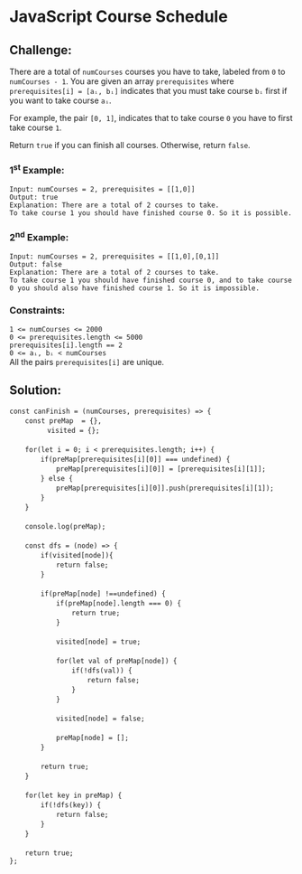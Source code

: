 # JavaScript Course Schedule

## Challenge:

There are a total of `numCourses` courses you have to take, labeled from `0` to `numCourses - 1`. You are given an array `prerequisites` where `prerequisites[i] = [aᵢ, bᵢ]` indicates that you must take course `bᵢ` first if you want to take course `aᵢ`.

For example, the pair `[0, 1]`, indicates that to take course `0` you have to first take course `1`.

Return `true` if you can finish all courses. Otherwise, return `false`.

### 1<sup>st</sup> Example:

`Input: numCourses = 2, prerequisites = [[1,0]]`
<br/>
`Output: true`
<br/>
`Explanation: There are a total of 2 courses to take.`
<br/>
`To take course 1 you should have finished course 0. So it is possible.`

### 2<sup>nd</sup> Example:

`Input: numCourses = 2, prerequisites = [[1,0],[0,1]]`
<br/>
`Output: false`
<br/>
`Explanation: There are a total of 2 courses to take.`
<br/>
`To take course 1 you should have finished course 0, and to take course 0 you should also have finished course 1. So it is impossible.`

### Constraints:

`1 <= numCourses <= 2000`
<br/>
`0 <= prerequisites.length <= 5000`
<br/>
`prerequisites[i].length == 2`
<br/>
`0 <= aᵢ, bᵢ < numCourses`
<br/>
All the pairs `prerequisites[i]` are unique.

## Solution:

`const canFinish = (numCourses, prerequisites) => {`
<br/>
&nbsp;&nbsp;&nbsp;&nbsp;&nbsp;&nbsp;&nbsp;`const preMap  = {},`
<br/>
&nbsp;&nbsp;&nbsp;&nbsp;&nbsp;&nbsp;&nbsp;&nbsp;&nbsp;&nbsp;&nbsp;&nbsp;&nbsp;&nbsp;&nbsp;&nbsp;&nbsp;`visited = {};`
<br/>
<br/>
&nbsp;&nbsp;&nbsp;&nbsp;&nbsp;&nbsp;&nbsp;`for(let i = 0; i < prerequisites.length; i++) {`
<br/>
&nbsp;&nbsp;&nbsp;&nbsp;&nbsp;&nbsp;&nbsp;&nbsp;&nbsp;&nbsp;&nbsp;&nbsp;&nbsp;&nbsp;`if(preMap[prerequisites[i][0]] === undefined) {`
<br/>
&nbsp;&nbsp;&nbsp;&nbsp;&nbsp;&nbsp;&nbsp;&nbsp;&nbsp;&nbsp;&nbsp;&nbsp;&nbsp;&nbsp;&nbsp;&nbsp;&nbsp;&nbsp;&nbsp;&nbsp;&nbsp;`preMap[prerequisites[i][0]] = [prerequisites[i][1]];`
<br/>
&nbsp;&nbsp;&nbsp;&nbsp;&nbsp;&nbsp;&nbsp;&nbsp;&nbsp;&nbsp;&nbsp;&nbsp;&nbsp;&nbsp;`} else {`
<br/>
&nbsp;&nbsp;&nbsp;&nbsp;&nbsp;&nbsp;&nbsp;&nbsp;&nbsp;&nbsp;&nbsp;&nbsp;&nbsp;&nbsp;&nbsp;&nbsp;&nbsp;&nbsp;&nbsp;&nbsp;&nbsp;`preMap[prerequisites[i][0]].push(prerequisites[i][1]);`
<br/>
&nbsp;&nbsp;&nbsp;&nbsp;&nbsp;&nbsp;&nbsp;&nbsp;&nbsp;&nbsp;&nbsp;&nbsp;&nbsp;&nbsp;`}`
<br/>
&nbsp;&nbsp;&nbsp;&nbsp;&nbsp;&nbsp;&nbsp;`}`
<br/>
<br/>
&nbsp;&nbsp;&nbsp;&nbsp;&nbsp;&nbsp;&nbsp;`console.log(preMap);`
<br/>
<br/>
&nbsp;&nbsp;&nbsp;&nbsp;&nbsp;&nbsp;&nbsp;`const dfs = (node) => {`
<br/>
&nbsp;&nbsp;&nbsp;&nbsp;&nbsp;&nbsp;&nbsp;&nbsp;&nbsp;&nbsp;&nbsp;&nbsp;&nbsp;&nbsp;`if(visited[node]){`
<br/>
&nbsp;&nbsp;&nbsp;&nbsp;&nbsp;&nbsp;&nbsp;&nbsp;&nbsp;&nbsp;&nbsp;&nbsp;&nbsp;&nbsp;&nbsp;&nbsp;&nbsp;&nbsp;&nbsp;&nbsp;&nbsp;`return false;`
<br/>
&nbsp;&nbsp;&nbsp;&nbsp;&nbsp;&nbsp;&nbsp;&nbsp;&nbsp;&nbsp;&nbsp;&nbsp;&nbsp;&nbsp;`}`
<br/>
<br/>
&nbsp;&nbsp;&nbsp;&nbsp;&nbsp;&nbsp;&nbsp;&nbsp;&nbsp;&nbsp;&nbsp;&nbsp;&nbsp;&nbsp;`if(preMap[node] !==undefined) {`
<br/>
&nbsp;&nbsp;&nbsp;&nbsp;&nbsp;&nbsp;&nbsp;&nbsp;&nbsp;&nbsp;&nbsp;&nbsp;&nbsp;&nbsp;&nbsp;&nbsp;&nbsp;&nbsp;&nbsp;&nbsp;&nbsp;`if(preMap[node].length === 0) {`
<br/>
&nbsp;&nbsp;&nbsp;&nbsp;&nbsp;&nbsp;&nbsp;&nbsp;&nbsp;&nbsp;&nbsp;&nbsp;&nbsp;&nbsp;&nbsp;&nbsp;&nbsp;&nbsp;&nbsp;&nbsp;&nbsp;&nbsp;&nbsp;&nbsp;&nbsp;&nbsp;&nbsp;&nbsp;`return true;`
<br/>
&nbsp;&nbsp;&nbsp;&nbsp;&nbsp;&nbsp;&nbsp;&nbsp;&nbsp;&nbsp;&nbsp;&nbsp;&nbsp;&nbsp;&nbsp;&nbsp;&nbsp;&nbsp;&nbsp;&nbsp;&nbsp;`}`
<br/>
<br/>
&nbsp;&nbsp;&nbsp;&nbsp;&nbsp;&nbsp;&nbsp;&nbsp;&nbsp;&nbsp;&nbsp;&nbsp;&nbsp;&nbsp;&nbsp;&nbsp;&nbsp;&nbsp;&nbsp;&nbsp;&nbsp;`visited[node] = true;`
<br/>
<br/>
&nbsp;&nbsp;&nbsp;&nbsp;&nbsp;&nbsp;&nbsp;&nbsp;&nbsp;&nbsp;&nbsp;&nbsp;&nbsp;&nbsp;&nbsp;&nbsp;&nbsp;&nbsp;&nbsp;&nbsp;&nbsp;`for(let val of preMap[node]) {`
<br/>
&nbsp;&nbsp;&nbsp;&nbsp;&nbsp;&nbsp;&nbsp;&nbsp;&nbsp;&nbsp;&nbsp;&nbsp;&nbsp;&nbsp;&nbsp;&nbsp;&nbsp;&nbsp;&nbsp;&nbsp;&nbsp;&nbsp;&nbsp;&nbsp;&nbsp;&nbsp;&nbsp;&nbsp;`if(!dfs(val)) {`
<br/>
&nbsp;&nbsp;&nbsp;&nbsp;&nbsp;&nbsp;&nbsp;&nbsp;&nbsp;&nbsp;&nbsp;&nbsp;&nbsp;&nbsp;&nbsp;&nbsp;&nbsp;&nbsp;&nbsp;&nbsp;&nbsp;&nbsp;&nbsp;&nbsp;&nbsp;&nbsp;&nbsp;&nbsp;&nbsp;&nbsp;&nbsp;&nbsp;&nbsp;&nbsp;&nbsp;`return false;`
<br/>
&nbsp;&nbsp;&nbsp;&nbsp;&nbsp;&nbsp;&nbsp;&nbsp;&nbsp;&nbsp;&nbsp;&nbsp;&nbsp;&nbsp;&nbsp;&nbsp;&nbsp;&nbsp;&nbsp;&nbsp;&nbsp;&nbsp;&nbsp;&nbsp;&nbsp;&nbsp;&nbsp;&nbsp;`}`
<br/>
&nbsp;&nbsp;&nbsp;&nbsp;&nbsp;&nbsp;&nbsp;&nbsp;&nbsp;&nbsp;&nbsp;&nbsp;&nbsp;&nbsp;&nbsp;&nbsp;&nbsp;&nbsp;&nbsp;&nbsp;&nbsp;`}`
<br/>
<br/>
&nbsp;&nbsp;&nbsp;&nbsp;&nbsp;&nbsp;&nbsp;&nbsp;&nbsp;&nbsp;&nbsp;&nbsp;&nbsp;&nbsp;&nbsp;&nbsp;&nbsp;&nbsp;&nbsp;&nbsp;&nbsp;`visited[node] = false;`
<br/>
<br/>
&nbsp;&nbsp;&nbsp;&nbsp;&nbsp;&nbsp;&nbsp;&nbsp;&nbsp;&nbsp;&nbsp;&nbsp;&nbsp;&nbsp;&nbsp;&nbsp;&nbsp;&nbsp;&nbsp;&nbsp;&nbsp;`preMap[node] = [];`
<br/>
&nbsp;&nbsp;&nbsp;&nbsp;&nbsp;&nbsp;&nbsp;&nbsp;&nbsp;&nbsp;&nbsp;&nbsp;&nbsp;&nbsp;`}`
<br/>
<br/>
&nbsp;&nbsp;&nbsp;&nbsp;&nbsp;&nbsp;&nbsp;&nbsp;&nbsp;&nbsp;&nbsp;&nbsp;&nbsp;&nbsp;`return true;`
<br/>
&nbsp;&nbsp;&nbsp;&nbsp;&nbsp;&nbsp;&nbsp;`}`
<br/>
<br/>
&nbsp;&nbsp;&nbsp;&nbsp;&nbsp;&nbsp;&nbsp;`for(let key in preMap) {`
<br/>
&nbsp;&nbsp;&nbsp;&nbsp;&nbsp;&nbsp;&nbsp;&nbsp;&nbsp;&nbsp;&nbsp;&nbsp;&nbsp;&nbsp;`if(!dfs(key)) {`
<br/>
&nbsp;&nbsp;&nbsp;&nbsp;&nbsp;&nbsp;&nbsp;&nbsp;&nbsp;&nbsp;&nbsp;&nbsp;&nbsp;&nbsp;&nbsp;&nbsp;&nbsp;&nbsp;&nbsp;&nbsp;&nbsp;`return false;`
<br/>
&nbsp;&nbsp;&nbsp;&nbsp;&nbsp;&nbsp;&nbsp;&nbsp;&nbsp;&nbsp;&nbsp;&nbsp;&nbsp;&nbsp;`}`
<br/>
&nbsp;&nbsp;&nbsp;&nbsp;&nbsp;&nbsp;&nbsp;`}`
<br/>
<br/>
&nbsp;&nbsp;&nbsp;&nbsp;&nbsp;&nbsp;&nbsp;`return true;`
<br/>
`};`
<br/>
<br/>